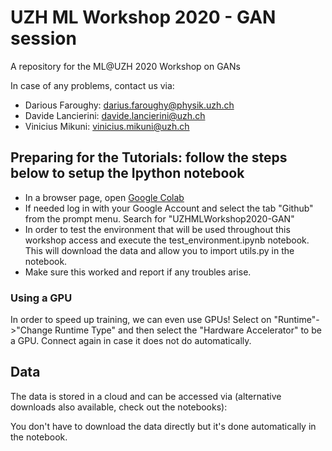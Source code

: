 # UZH ML Workshop 2020 - GAN session
A repository for the ML@UZH 2020 Workshop on GANs

In case of any problems, contact us via:
 - Darious Faroughy: darius.faroughy@physik.uzh.ch
 - Davide Lancierini: davide.lancierini@uzh.ch
 - Vinicius Mikuni: vinicius.mikuni@uzh.ch
 
 
 ## Preparing for the Tutorials: follow the steps below to setup the Ipython notebook

 - In a browser page, open [Google Colab](https://colab.research.google.com/)
 - If needed log in with your Google Account and select the tab "Github" from the prompt menu. Search for "UZHMLWorkshop2020-GAN"
 - In order to test the environment that will be used throughout this workshop access and execute the test_environment.ipynb notebook.
   This will download the data and allow you to import utils.py in the notebook.
 - Make sure this worked and report if any troubles arise.
 
### Using a GPU

In order to speed up training, we can even use GPUs! Select on "Runtime"->"Change Runtime Type" and then select the "Hardware Accelerator" to be a GPU. Connect again in case it does not do automatically.

## Data

The data is stored in a cloud and can be accessed via (alternative downloads also available, check out the notebooks):

You don't have to download the data directly but it's done automatically in the notebook.
